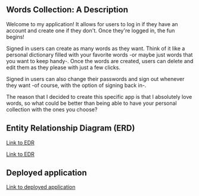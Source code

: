 ## Words Collection: A Description

Welcome to my application! It allows for users to log in if they have an account and create one if they don't. Once they're logged in, the fun begins! 

Signed in users can create as many words as they want. Think of it like a personal dictionary filled with your favorite words -or maybe just words that you want to keep handy-. Once the words are created, users can delete and edit them as they please with just a few clicks. 

Signed in users can also change their passwords and sign out whenever they want -of course, with the option of signing back in-.

The reason that I decided to create this specific app is that I absolutely love words, so what could be better than being able to have your personal collection with the ones you choose?

## Entity Relationship Diagram (ERD)

[Link to EDR](https://imgur.com/WGuen1D)


[Link to EDR](https://imgur.com/gATAfbu)


## Deployed application 

[Link to deployed application](https://immense-anchorage-35552.herokuapp.com)